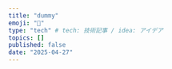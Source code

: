 ```yaml
---
title: "dummy"
emoji: "👋"
type: "tech" # tech: 技術記事 / idea: アイデア
topics: []
published: false
date: "2025-04-27"
---
```

